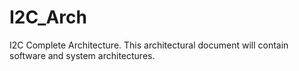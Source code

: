 # I2C_Arch

I2C Complete Architecture.
This architectural document will contain software and system architectures.
